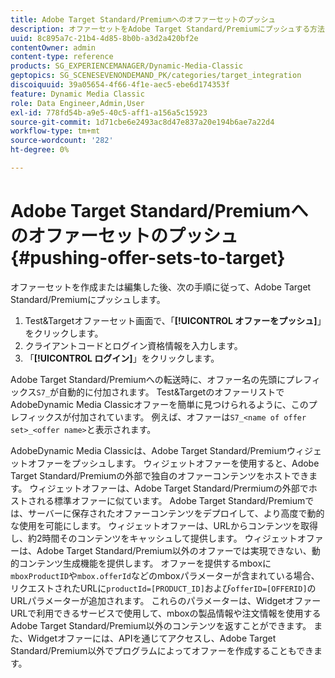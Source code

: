 ```yaml
---
title: Adobe Target Standard/Premiumへのオファーセットのプッシュ
description: オファーセットをAdobe Target Standard/Premiumにプッシュする方法について説明します。
uuid: 8c895a7c-21b4-4d85-8b0b-a3d2a420bf2e
contentOwner: admin
content-type: reference
products: SG_EXPERIENCEMANAGER/Dynamic-Media-Classic
geptopics: SG_SCENESEVENONDEMAND_PK/categories/target_integration
discoiquuid: 39a05654-4f66-4f1e-aec5-ebe6d174353f
feature: Dynamic Media Classic
role: Data Engineer,Admin,User
exl-id: 778fd54b-a9e5-40c5-aff1-a156a5c15923
source-git-commit: 1d71cbe6e2493ac8d47e837a20e194b6ae7a22d4
workflow-type: tm+mt
source-wordcount: '282'
ht-degree: 0%

---
```


# Adobe Target Standard/Premiumへのオファーセットのプッシュ {#pushing-offer-sets-to-target}

オファーセットを作成または編集した後、次の手順に従って、Adobe Target Standard/Premiumにプッシュします。

1. Test&amp;Targetオファーセット画面で、「**[!UICONTROL オファーをプッシュ]**」をクリックします。
1. クライアントコードとログイン資格情報を入力します。
1. 「**[!UICONTROL ログイン]**」をクリックします。

Adobe Target Standard/Premiumへの転送時に、オファー名の先頭にプレフィックス`S7_`が自動的に付加されます。 Test&amp;TargetのオファーリストでAdobeDynamic Media Classicオファーを簡単に見つけられるように、このプレフィックスが付加されています。 例えば、オファーは`S7_<name of offer set>_<offer name>`と表示されます。

AdobeDynamic Media Classicは、Adobe Target Standard/Premiumウィジェットオファーをプッシュします。 ウィジェットオファーを使用すると、Adobe Target Standard/Premiumの外部で独自のオファーコンテンツをホストできます。 ウィジェットオファーは、Adobe Target Standard/Prermiumの外部でホストされる標準オファーに似ています。 Adobe Target Standard/Premiumでは、サーバーに保存されたオファーコンテンツをデプロイして、より高度で動的な使用を可能にします。 ウィジェットオファーは、URLからコンテンツを取得し、約2時間そのコンテンツをキャッシュして提供します。 ウィジェットオファーは、Adobe Target Standard/Premium以外のオファーでは実現できない、動的コンテンツ生成機能を提供します。 オファーを提供するmboxに`mboxProductID`や`mbox.offerId`などのmboxパラメーターが含まれている場合、リクエストされたURLに`productId=[PRODUCT_ID]`および`offerID=[OFFERID]`のURLパラメーターが追加されます。 これらのパラメーターは、WidgetオファーURLで利用できるサービスで使用して、mboxの製品情報や注文情報を使用するAdobe Target Standard/Premium以外のコンテンツを返すことができます。 また、Widgetオファーには、APIを通じてアクセスし、Adobe Target Standard/Premium以外でプログラムによってオファーを作成することもできます。

